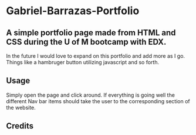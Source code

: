 # Gabriel-Barrazas-Portfolio

## A simple portfolio page made from HTML and CSS during the U of M bootcamp with EDX.
In the future I would love to expand on this portfolio and add more as I go. Things like a hambruger button utilizing javascript and so forth.

## Usage 
Simply open the page and click around. If everything is going well the different Nav bar items should take the user to the corresponding section of the website.

<!-- TODO: ADD SCREENSHOT HERE -->

## Credits

<!-- If any code is sourced, place in this section -->


